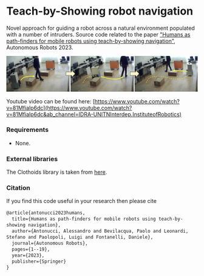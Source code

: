 # Teach-by-Showing robot navigation
Novel approach for guiding a robot across a natural environment populated with a number of intruders.
Source code related to the paper ["Humans as path-finders for mobile robots using teach-by-showing navigation"](https://link.springer.com/article/10.1007/s10514-023-10125-5), Autonomous Robots 2023.

![figure1a.png](figure1a.png)

Youtube video can be found here:
[https://www.youtube.com/watch?v=81Mfialp6dc](https://www.youtube.com/watch?v=81Mfialp6dc&ab_channel=IDRA-UNITNInterdep.InstituteofRobotics)

### Requirements
- None.

### External libraries
The Clothoids library is taken from [here](https://github.com/ebertolazzi/Clothoids).

### Citation
If you find this code useful in your research then please cite

```
@article{antonucci2023humans,
  title={Humans as path-finders for mobile robots using teach-by-showing navigation},
  author={Antonucci, Alessandro and Bevilacqua, Paolo and Leonardi, Stefano and Paolopoli, Luigi and Fontanelli, Daniele},
  journal={Autonomous Robots},
  pages={1--19},
  year={2023},
  publisher={Springer}
}
 ```
